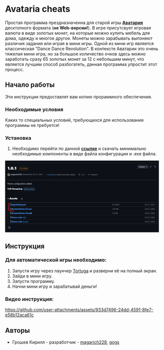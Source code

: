 # Avataria cheats

Простая программа прездназначенна для старой игры **[Аватария](https://tortuga.games/games/avatariya/)** десктопного формата (**не Web-версии!**). В игре присутсвует игровая валюта в виде золотых монет, на которые можно купить мебель для дома, одежду и многое другое. Монеты можно зарабывать выпоняют различия задания или играя в мини игры. Одной из мини игр является классическая "Dance Dance Revolution". В контексте Аватарии это очень тяжелая мини игра, но за большое количество очков здесь можно заработать сразу 65 золотых монет за 12 с небольшим минут, что является лучшим способ разбогатеть, данная программа упростит этот процесс.

## Начало работы

Эти инструкции предоставлят вам копию прораммного обеспечения.

### Необходимые условия

Каких то специальных условий, требующихся для использования программы не требуется!

### Установка

1. Необходимо перейти по данной **[ссылке](https://github.com/magarich228/AvatariaCheats/releases/tag/1.0.1)** и скачать минимально необходимые компоненты в виде файла конфигурации и .exe файла.

![image-20250223131601333](./demo/release.png)

## Инструкция

### Для автоматической игры необходимо:

1. Запусти игру через лаунчер [Tortuga](https://tortuga.games/tgc/) и разверни её на полный экран.
2. Зайди в мини игру.
3. Запусти программу.
4. Начни мини игру и зарабатывай деньги!

### Видео инструкция:

https://github.com/user-attachments/assets/933d7496-24dd-4591-8fe7-e58b12aca61c



## Авторы

- Грошев Кирилл - разработчик - [magarich228](https://github.com/magarich228), [gogs](https://gogs.ngknn.ru/magarich228)
